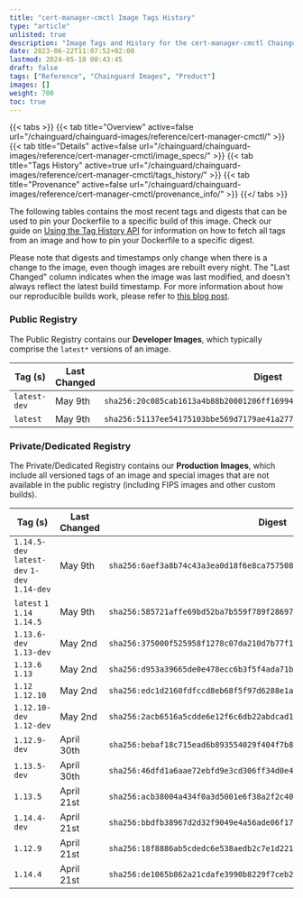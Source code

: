 ```yaml
---
title: "cert-manager-cmctl Image Tags History"
type: "article"
unlisted: true
description: "Image Tags and History for the cert-manager-cmctl Chainguard Image"
date: 2023-06-22T11:07:52+02:00
lastmod: 2024-05-10 00:43:45
draft: false
tags: ["Reference", "Chainguard Images", "Product"]
images: []
weight: 700
toc: true
---
```


{{< tabs >}}
{{< tab title="Overview" active=false url="/chainguard/chainguard-images/reference/cert-manager-cmctl/" >}}
{{< tab title="Details" active=false url="/chainguard/chainguard-images/reference/cert-manager-cmctl/image_specs/" >}}
{{< tab title="Tags History" active=true url="/chainguard/chainguard-images/reference/cert-manager-cmctl/tags_history/" >}}
{{< tab title="Provenance" active=false url="/chainguard/chainguard-images/reference/cert-manager-cmctl/provenance_info/" >}}
{{</ tabs >}}

The following tables contains the most recent tags and digests that can be used to pin your Dockerfile to a specific build of this image. Check our guide on [Using the Tag History API](/chainguard/chainguard-images/using-the-tag-history-api/) for information on how to fetch all tags from an image and how to pin your Dockerfile to a specific digest.

Please note that digests and timestamps only change when there is a change to the image, even though images are rebuilt every night. The "Last Changed" column indicates when the image was last modified, and doesn't always reflect the latest build timestamp. For more information about how our reproducible builds work, please refer to [this blog post](https://www.chainguard.dev/unchained/reproducing-chainguards-reproducible-image-builds).

### Public Registry
The Public Registry contains our **Developer Images**, which typically comprise the `latest*` versions of an image.

| Tag (s)       | Last Changed | Digest                                                                    |
|---------------|--------------|---------------------------------------------------------------------------|
|  `latest-dev` | May 9th      | `sha256:20c085cab1613a4b88b20001206ff16994a5baca22d5f907e188fca4e191ca8e` |
|  `latest`     | May 9th      | `sha256:51137ee54175103bbe569d7179ae41a2778d05857330acd8c64bfc99d5d02771` |


### Private/Dedicated Registry
The Private/Dedicated Registry contains our **Production Images**, which include all versioned tags of an image and special images that are not available in the public registry (including FIPS images and other custom builds).

| Tag (s)                                       | Last Changed | Digest                                                                    |
|-----------------------------------------------|--------------|---------------------------------------------------------------------------|
|  `1.14.5-dev` `latest-dev` `1-dev` `1.14-dev` | May 9th      | `sha256:6aef3a8b74c43a3ea0d18f6e8ca757508e6dc0f2a6e6f2f335896ba18756ce85` |
|  `latest` `1` `1.14` `1.14.5`                 | May 9th      | `sha256:585721affe69bd52ba7b559f789f28697c44d3de0a2adffb3de6bed0f64cf929` |
|  `1.13.6-dev` `1.13-dev`                      | May 2nd      | `sha256:375000f525958f1278c07da210d7b77f1fb33e68299cbfac4c423ffe9a3d2858` |
|  `1.13.6` `1.13`                              | May 2nd      | `sha256:d953a39665de0e478ecc6b3f5f4ada71bb07cbd62de5de23d28063090a9838d9` |
|  `1.12` `1.12.10`                             | May 2nd      | `sha256:edc1d2160fdfccd8eb68f5f97d6288e1a0d3b96e659b14345e8c7e8597772174` |
|  `1.12.10-dev` `1.12-dev`                     | May 2nd      | `sha256:2acb6516a5cdde6e12f6c6db22abdcad177a7bca5558dc94213e318b8cc75ac7` |
|  `1.12.9-dev`                                 | April 30th   | `sha256:bebaf18c715ead6b893554029f404f7b86104838a2bd2cadc978dae9d054f8cd` |
|  `1.13.5-dev`                                 | April 30th   | `sha256:46dfd1a6aae72ebfd9e3cd306ff34d0e48c722007f85bc13b5b2464110c0d516` |
|  `1.13.5`                                     | April 21st   | `sha256:acb38004a434f0a3d5001e6f38a2f2c402cbbfa295c4a9c22da4df93ee35e56a` |
|  `1.14.4-dev`                                 | April 21st   | `sha256:bbdfb38967d2d32f9049e4a56ade06f17a2022bcc4abcd04a11cc0fad8e9820b` |
|  `1.12.9`                                     | April 21st   | `sha256:18f8886ab5cdedc6e538aedb2c7e1d2218e8595ec9d68cf12018360325c59ba5` |
|  `1.14.4`                                     | April 21st   | `sha256:de1065b862a21cdafe3990b8229f7ceb296108818b85dfe447a824777fb5a893` |

